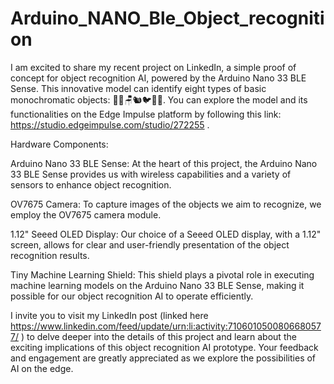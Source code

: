 # Arduino_NANO_Ble_Object_recognition
I am excited to share my recent project on LinkedIn, a simple proof of concept for object recognition AI, powered by the Arduino Nano 33 BLE Sense. This
innovative model can identify eight types of basic monochromatic objects: 🍒🦋🪑🐿️🐦🎸🌳. You can explore the model and its functionalities on the Edge
Impulse platform by following this link: https://studio.edgeimpulse.com/studio/272255 .

Hardware Components:

Arduino Nano 33 BLE Sense: At the heart of this project, the Arduino Nano 33 BLE Sense provides us with wireless capabilities and a variety of sensors to
enhance object recognition.

OV7675 Camera: To capture images of the objects we aim to recognize, we employ the OV7675 camera module.

1.12" Seeed OLED Display: Our choice of a Seeed OLED display, with a 1.12" screen, allows for clear and user-friendly presentation of the object recognition
results.

Tiny Machine Learning Shield: This shield plays a pivotal role in executing machine learning models on the Arduino Nano 33 BLE Sense, making it possible 
for our object recognition AI to operate efficiently.

I invite you to visit my LinkedIn post (linked here https://www.linkedin.com/feed/update/urn:li:activity:7106010500806680577/ ) to delve deeper into the 
details of this project and learn about the exciting implications of this object recognition AI prototype. Your feedback and engagement are greatly
appreciated as we explore the possibilities of AI on the edge.

